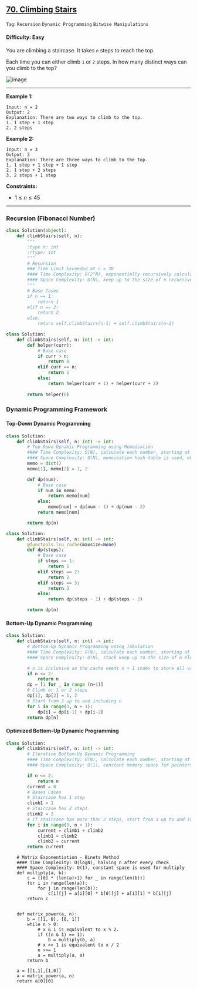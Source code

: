 ## [70. Climbing Stairs](https://leetcode.com/problems/climbing-stairs)

```Tag```: ```Recursion``` ```Dynamic Programming``` ```Bitwise Manipulations```

#### Difficulty: Easy

You are climbing a staircase. It takes ```n``` steps to reach the top.

Each time you can either climb ```1``` or ```2``` steps. In how many distinct ways can you climb to the top?

![image](https://github.com/quananhle/Python/assets/35042430/d10f079a-1424-4e56-b61a-a64d1146d71c)

---

__Example 1:__
```
Input: n = 2
Output: 2
Explanation: There are two ways to climb to the top.
1. 1 step + 1 step
2. 2 steps
```

__Example 2:__
```
Input: n = 3
Output: 3
Explanation: There are three ways to climb to the top.
1. 1 step + 1 step + 1 step
2. 1 step + 2 steps
3. 2 steps + 1 step
```

__Constraints:__

- $1 \le n \le 45$

---

### Recursion (Fibonacci Number)

```Python
class Solution(object):
    def climbStairs(self, n):
        """
        :type n: int
        :rtype: int
        """
        # Recursion
        ### Time Limit Exceeded at n = 38
        #### Time Complexity: O(2^N), exponentially recursively calculate every number up to n
        #### Space Complexity: O(N), keep up to the size of n recursively until reach base cases
        """
        # Base Cases
        if n == 1:
            return 1
        elif n == 2:
            return 2
        else:
            return self.climbStairs(n-1) + self.climbStairs(n-2)
```

```Python
class Solution:
    def climbStairs(self, n: int) -> int:
        def helper(curr):
            # Base case
            if curr > n:
                return 0
            elif curr == n:
                return 1
            else:
                return helper(curr + 1) + helper(curr + 2)
        
        return helper(0)
```

### Dynamic Programming Framework

#### Top-Down Dynamic Programming

```Python
class Solution:
    def climbStairs(self, n: int) -> int:
        # Top-Down Dynamic Programming using Memoization
        #### Time Complexity: O(N), calculate each number, starting at 3 up to and including N, is visited, computed and then stored for O(1) access later on.
        #### Space Complexity: O(N), memoization hash table is used, which occupies O(N) space
        memo = dict()
        memo[1], memo[2] = 1, 2   

        def dp(num):
            # Base case
            if num in memo:
                return memo[num]
            else:
                memo[num] = dp(num - 1) + dp(num - 2)
            return memo[num]

        return dp(n)
```

```Python
class Solution:
    def climbStairs(self, n: int) -> int:
        @functools.lru_cache(maxsize=None)
        def dp(steps):
            # Base case
            if steps == 1:
                return 1
            elif steps == 2:
                return 2
            elif steps == 3:
                return 3
            else:
                return dp(steps - 1) + dp(steps - 2)

        return dp(n)
```

#### Bottom-Up Dynamic Programming

```Python
class Solution:
    def climbStairs(self, n: int) -> int:
        # Bottom-Up Dynamic Programming using Tabulation
        #### Time Complexity: O(N), calculate each number, starting at 3 up to and including N, is visited, computed and then stored for O(1) access later on.
        #### Space Complexity: O(N), stack keep up to the size of n elements

        # n is inclusive so the cache needs n + 1 index to store all value
        if n <= 2:
            return n
        dp = [1 for _ in range (n+1)] 
        # Climb or 1 or 2 steps
        dp[1], dp[2] = 1, 2
        # Start from 3 up to and including n
        for i in range(3, n + 1):
            dp[i] = dp[i-1] + dp[i-2]
        return dp[n]
```

#### Optimized Bottom-Up Dynamic Programming

```Python
class Solution:
    def climbStairs(self, n: int) -> int:
        # Iterative Bottom-Up Dynamic Programming
        #### Time Complexity: O(N), calculate each number, starting at 3 up to and including N, is visited, computed and then stored for O(1) access later on.
        #### Space Complexity: O(1), constant memory space for pointers

        if n <= 2:
            return n
        current = 0  
        # Bases Cases
        # Staircase has 1 step
        climb1 = 1 
        # Staircase has 2 steps
        climb2 = 2
        # If staircase has more than 2 steps, start from 3 up to and including n
        for i in range(3, n + 1):
            current = climb1 + climb2
            climb1 = climb2
            climb2 = current
        return current
```

        # Matrix Exponentiation - Binets Method
        #### Time Complexity: O(logN), halving n after every check
        #### Space Complexity: O(1), constant space is used for multiply
        def multiply(a, b):
            c = [[0] * (len(a)+1) for _ in range(len(b))]
            for i in range(len(a)):
                for j in range(len(b)):
                    c[i][j] = a[i][0] * b[0][j] + a[i][1] * b[1][j]
            return c


        def matrix_power(a, n):
            b = [[1, 0], [0, 1]]
            while n > 0:
                # x & 1 is equivalent to x % 2.
                if ((n & 1) == 1):
                    b = multiply(b, a)
                # x >> 1 is equivalent to x / 2                    
                n >>= 1
                a = multiply(a, a)
            return b
        
        a = [[1,1],[1,0]]
        a = matrix_power(a, n)
        return a[0][0]
```
